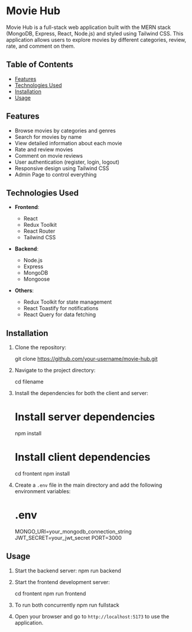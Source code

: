 ﻿# Movie Hub

Movie Hub is a full-stack web application built with the MERN stack (MongoDB, Express, React, Node.js) and styled using Tailwind CSS. This application allows users to explore movies by different categories, review, rate, and comment on them.

## Table of Contents

- [Features](#features)
- [Technologies Used](#technologies-used)
- [Installation](#installation)
- [Usage](#usage)

## Features

- Browse movies by categories and genres
- Search for movies by name
- View detailed information about each movie
- Rate and review movies
- Comment on movie reviews
- User authentication (register, login, logout)
- Responsive design using Tailwind CSS
- Admin Page to control everything

## Technologies Used

- **Frontend**:
  - React
  - Redux Toolkit
  - React Router
  - Tailwind CSS

- **Backend**:
  - Node.js
  - Express
  - MongoDB
  - Mongoose

- **Others**:
  - Redux Toolkit for state management
  - React Toastify for notifications
  - React Query for data fetching

## Installation

1. Clone the repository:

    git clone https://github.com/your-username/movie-hub.git

2. Navigate to the project directory:

    cd filename

3. Install the dependencies for both the client and server:

    # Install server dependencies
    npm install

    # Install client dependencies
    cd frontent
    npm install

4. Create a `.env` file in the main directory and add the following environment variables:

    # .env
    MONGO_URI=your_mongodb_connection_string
    JWT_SECRET=your_jwt_secret
    PORT=3000

## Usage

1. Start the backend server:
    npm run backend

2. Start the frontend development server:

    cd frontent
    npm run frontend

3. To run both concurrently
   npm run fullstack

4. Open your browser and go to `http://localhost:5173` to use the application.



